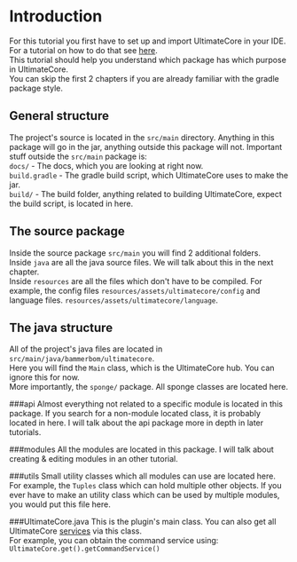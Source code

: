 Introduction
====
For this tutorial you first have to set up and import UltimateCore in your IDE. For a tutorial on how to do that see [here](setting-up.md).<br>
This tutorial should help you understand which package has which purpose in UltimateCore.<br>
You can skip the first 2 chapters if you are already familiar with the gradle package style.

## General structure
The project's source is located in the `src/main` directory.
Anything in this package will go in the jar, anything outside this package will not. Important stuff outside the `src/main` package is:<br>
`docs/` - The docs, which you are looking at right now.<br>
`build.gradle` - The gradle build script, which UltimateCore uses to make the jar.<br>
`build/` - The build folder, anything related to building UltimateCore, expect the build script, is located in here.

## The source package
Inside the source package `src/main` you will find 2 additional folders. <br>
Inside `java` are all the java source files. We will talk about this in the next chapter.<br>
Inside `resources` are all the files which don't have to be compiled. For example, the config files `resources/assets/ultimatecore/config` and language files. `resources/assets/ultimatecore/language`.

## The java structure
All of the project's java files are located in `src/main/java/bammerbom/ultimatecore`. <br>
Here you will find the `Main` class, which is the UltimateCore hub. You can ignore this for now.<br>
More importantly, the `sponge/` package. All sponge classes are located here.

###api
Almost everything not related to a specific module is located in this package. If you search for a non-module located class, it is probably located in here. I will talk about the api package more in depth in later tutorials.

###modules
All the modules are located in this package. I will talk about creating & editing modules in an other tutorial.

###utils
Small utility classes which all modules can use are located here. For example, the `Tuples` class which can hold multiple other objects. If you ever have to make an utility class which can be used by multiple modules, you would put this file here.

###UltimateCore.java
This is the plugin's main class. You can also get all UltimateCore [services](https://docs.spongepowered.org/stable/en/plugin/services.html) via this class.<br>
For example, you can obtain the command service using:<br>
`UltimateCore.get().getCommandService()`